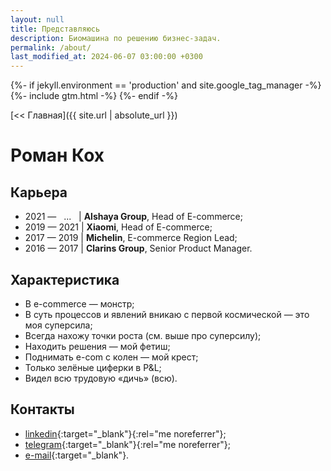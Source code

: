 ```yaml
---
layout: null
title: Представляюсь
description: Биомашина по решению бизнес-задач.
permalink: /about/
last_modified_at: 2024-06-07 03:00:00 +0300
---
```

<head>
    <title>{{ page.title }}</title>
    <meta name="description" content="{{ page.description }}">
    <link rel="canonical" href="{{ page.url | absolute_url}}" />
    <link rel="icon" href="{{ '/favicon.svg' | relative_url }}?v={{ site.time | date:'%s' }}" type="image/svg+xml">
    <script type="application/ld+json">
    [{
      "@context": "https://schema.org",
      "@type": "BreadcrumbList",
      "itemListElement": [{
        "@type": "ListItem",
        "position": 1,
        "name": "Главная",
        "item": {{ site.url | absolute_url | jsonify }}
      },
      {
        "@type": "ListItem",
        "position": 2,
        "name": {{ page.title | jsonify }},
        "item": {{ page.url | absolute_url | jsonify }}
      }]
    },
    {
      "@context": "https://schema.org",
      "@type": "ProfilePage",
      "datePublished": "2024-05-19 03:00:00 +0300",
      "dateModified": {{ page.last_modified_at | jsonify }},
      "mainEntity": {
        "@type": "Person",
        "name": {{ site.author.name | jsonify }},
        "description": "Head of E-commerce",
        "image": {{ site.author.logo | absolute_url | jsonify }},
        "sameAs": [
          {% for entry in site.social_links -%}
            {{ entry.user_url | jsonify }}
          {%- unless forloop.last %},{%- endunless %}
          {% endfor -%}
        ]
      }
    }]
    </script>
    {%- if jekyll.environment == 'production' and site.google_tag_manager -%}
        {%- include gtm.html -%}
    {%- endif -%}
</head>

[<< Главная]({{ site.url | absolute_url }})

# Роман Кох

## Карьера

* 2021&nbsp;&mdash; &nbsp;&nbsp;...&nbsp;&nbsp;&nbsp;&#124; **Alshaya Group**, Head of&nbsp;E-commerce;
* 2019&nbsp;&mdash; 2021&nbsp;&#124; **Xiaomi**, Head of&nbsp;E-commerce;
* 2017&nbsp;&mdash; 2019&nbsp;&#124; **Michelin**, E-commerce Region Lead;
* 2016&nbsp;&mdash; 2017&nbsp;&#124; **Clarins Group**, Senior Product Manager.

## Характеристика

* В&nbsp;e-commerce&nbsp;&mdash; монстр;
* В&nbsp;суть процессов и&nbsp;явлений вникаю с&nbsp;первой космической&nbsp;&mdash; это моя суперсила;
* Всегда нахожу точки роста (см. выше про суперсилу);
* Находить решения&nbsp;&mdash; мой фетиш;
* Поднимать e-com с&nbsp;колен&nbsp;&mdash; мой крест;
* Только зелёные циферки в&nbsp;P&amp;L;
* Видел всю трудовую &laquo;дичь&raquo; (всю).

## Контакты

* [linkedin](https://www.linkedin.com/in/fatnotbad/){:target="_blank"}{:rel="me noreferrer"};
* [telegram](https://t.me/FatNotBad){:target="_blank"}{:rel="me noreferrer"};
* [e-mail](mailto:mail@romakoch.com){:target="_blank"}.
